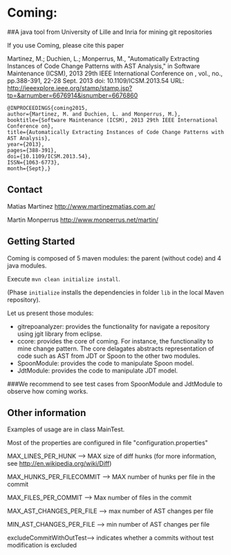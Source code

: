 Coming:
========= 
##A java tool from University of Lille and Inria for mining git repositories

If you use Coming, please cite this paper 

Martinez, M.; Duchien, L.; Monperrus, M., "Automatically Extracting Instances of Code Change Patterns with AST Analysis," in Software Maintenance (ICSM), 2013 29th IEEE International Conference on , vol., no., pp.388-391, 22-28 Sept. 2013
doi: 10.1109/ICSM.2013.54
URL: http://ieeexplore.ieee.org/stamp/stamp.jsp?tp=&arnumber=6676914&isnumber=6676860

    @INPROCEEDINGS{coming2015, 
    author={Martinez, M. and Duchien, L. and Monperrus, M.}, 
    booktitle={Software Maintenance (ICSM), 2013 29th IEEE International Conference on}, 
    title={Automatically Extracting Instances of Code Change Patterns with AST Analysis}, 
    year={2013}, 
    pages={388-391},
    doi={10.1109/ICSM.2013.54}, 
    ISSN={1063-6773}, 
    month={Sept},}


Contact
--------
Matias Martinez http://www.martinezmatias.com.ar/

Martin Monperrus http://www.monperrus.net/martin/

Getting Started
------
Coming is composed of 5 maven modules: the parent (without code) and 4 java modules.

Execute `mvn clean initialize install`.

(Phase `initialize` installs the dependencies in  folder `lib` in the local Maven repository).

Let us present those modules:
* gitrepoanalyzer: provides the functionality for navigate a repository using jgit library from eclipse.
* ccore: provides the core of coming. For instance, the functionality to mine change pattern. The core delagates abstracts representation of code such as AST from JDT or Spoon to the other two modules.
* SpoonModule: provides the code to manipulate Spoon  model. 
* JdtModule: provides the code to manipulate JDT model.

###We recommend to see test cases from SpoonModule and JdtModule to observe how coming works.

Other information
---------
Examples of usage are in class MainTest.

Most of the properties are configured in file "configuration.properties"

MAX_LINES_PER_HUNK --> MAX size of diff hunks (for more information, see http://en.wikipedia.org/wiki/Diff)

MAX_HUNKS_PER_FILECOMMIT --> MAX number of hunks per file in the commit

MAX_FILES_PER_COMMIT --> Max number of files in the commit 

MAX_AST_CHANGES_PER_FILE --> max number of AST changes per file

MIN_AST_CHANGES_PER_FILE --> min number of AST changes per file

excludeCommitWithOutTest--> indicates whether a commits without test modification is excluded
